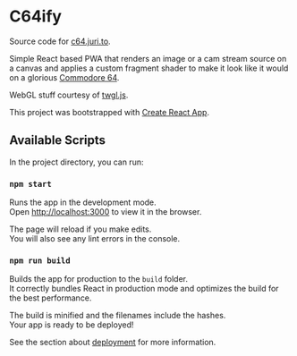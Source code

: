 # C64ify


Source code for [c64.juri.to](https://c64.juri.to).

Simple React based PWA that renders an image or a cam stream source on a canvas and applies a custom fragment shader to make it look like it would on a glorious [Commodore 64](https://en.wikipedia.org/wiki/Commodore_64).

WebGL stuff courtesy of [twgl.js](https://github.com/greggman/twgl.js/).

This project was bootstrapped with [Create React App](https://github.com/facebook/create-react-app).

## Available Scripts

In the project directory, you can run:

### `npm start`

Runs the app in the development mode.\
Open [http://localhost:3000](http://localhost:3000) to view it in the browser.

The page will reload if you make edits.\
You will also see any lint errors in the console.

### `npm run build`

Builds the app for production to the `build` folder.\
It correctly bundles React in production mode and optimizes the build for the best performance.

The build is minified and the filenames include the hashes.\
Your app is ready to be deployed!

See the section about [deployment](https://facebook.github.io/create-react-app/docs/deployment) for more information.
